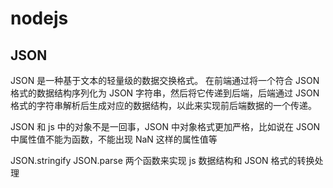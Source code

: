 # nodejs

## JSON

JSON 是一种基于文本的轻量级的数据交换格式。
在前端通过将一个符合 JSON 格式的数据结构序列化为 JSON 字符串，然后将它传递到后端，后端通过 JSON 格式的字符串解析后生成对应的数据结构，以此来实现前后端数据的一个传递。

JSON 和 js 中的对象不是一回事，JSON 中对象格式更加严格，比如说在 JSON 中属性值不能为函数，不能出现 NaN 这样的属性值等

JSON.stringify
JSON.parse
两个函数来实现 js 数据结构和 JSON 格式的转换处理
